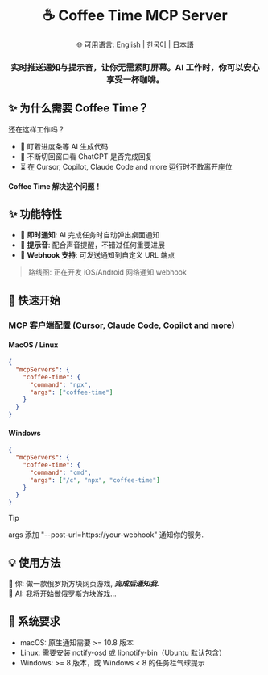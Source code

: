 <div align="center">
  <h1>☕ Coffee Time MCP Server</h1>
  <p>
    🌐 可用语言:
    <a href="README.md">English</a> |
    <a href="README.ko.md">한국어</a> |
    <a href="README.jp.md">日本語</a>
  </p>
  <h3>实时推送通知与提示音，让你无需紧盯屏幕。AI 工作时，你可以安心享受一杯咖啡。</h3>
</div>

## ✨ 为什么需要 Coffee Time？

还在这样工作吗？

- 👀 盯着进度条等 AI 生成代码
- 🔄 不断切回窗口看 ChatGPT 是否完成回复
- ⏳ 在 Cursor, Copilot, Claude Code and more 运行时不敢离开座位

**Coffee Time 解决这个问题！**

## ✨ 功能特性

- 💬 **即时通知**: AI 完成任务时自动弹出桌面通知
- 🔔 **提示音**: 配合声音提醒，不错过任何重要进展
- 🧩 **Webhook 支持**: 可发送通知到自定义 URL 端点

> 路线图: 正在开发 iOS/Android 网络通知 webhook

## 🚀 快速开始

### MCP 客户端配置 (Cursor, Claude Code, Copilot and more)

#### MacOS / Linux

```json
{
  "mcpServers": {
    "coffee-time": {
      "command": "npx",
      "args": ["coffee-time"]
    }
  }
}
```

#### Windows

```json
{
  "mcpServers": {
    "coffee-time": {
      "command": "cmd",
      "args": ["/c", "npx", "coffee-time"]
    }
  }
}
```

> [!TIP]
> args 添加 "--post-url=https://your-webhook" 通知你的服务.

## 💡 使用方法

👤 你: 做一款俄罗斯方块网页游戏, **_完成后通知我._**<br>
🤖 AI: 我将开始做俄罗斯方块游戏...

## 📌 系统要求

- macOS: 原生通知需要 >= 10.8 版本
- Linux: 需要安装 notify-osd 或 libnotify-bin（Ubuntu 默认包含）
- Windows: >= 8 版本，或 Windows < 8 的任务栏气球提示
